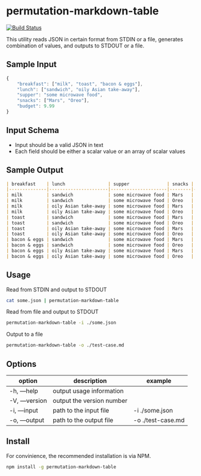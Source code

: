 # permutation-markdown-table

[![Build Status](https://travis-ci.org/bernardzzz/permutation-markdown-table.svg?branch=master)](https://travis-ci.org/bernardzzz/permutation-markdown-table)

This utility reads JSON in certain format from STDIN or a file, generates combination of values, and outputs to STDOUT or a file.

## Sample Input

```js
{
    "breakfast": ["milk", "toast", "bacon & eggs"],
    "lunch": ["sandwich", "oily Asian take-away"],
    "supper": "some microwave food",
    "snacks": ["Mars", "Oreo"],
    "budget": 9.99
}
```

## Input Schema

* Input should be a valid JSON in text
* Each field should be either a scalar value or an array of scalar values

## Sample Output

```markdown
| breakfast    | lunch                | supper              | snacks | budget |
|--------------|----------------------|---------------------|--------|--------|
| milk         | sandwich             | some microwave food | Mars   | 9.99   |
| milk         | sandwich             | some microwave food | Oreo   | 9.99   |
| milk         | oily Asian take-away | some microwave food | Mars   | 9.99   |
| milk         | oily Asian take-away | some microwave food | Oreo   | 9.99   |
| toast        | sandwich             | some microwave food | Mars   | 9.99   |
| toast        | sandwich             | some microwave food | Oreo   | 9.99   |
| toast        | oily Asian take-away | some microwave food | Mars   | 9.99   |
| toast        | oily Asian take-away | some microwave food | Oreo   | 9.99   |
| bacon & eggs | sandwich             | some microwave food | Mars   | 9.99   |
| bacon & eggs | sandwich             | some microwave food | Oreo   | 9.99   |
| bacon & eggs | oily Asian take-away | some microwave food | Mars   | 9.99   |
| bacon & eggs | oily Asian take-away | some microwave food | Oreo   | 9.99   |
```



## Usage

Read from STDIN and output to STDOUT

```bash
cat some.json | permutation-markdown-table
```

Read from file and output to STDOUT

```bash
permutation-markdown-table -i ./some.json
```

Output to a file

```bash
permutation-markdown-table -o ./test-case.md
```

## Options

| option              | description               | example           |
| ------------------- | ------------------------- | ----------------- |
| -h, —help           | output  usage information |                   |
| -V, —version        | output the version number |                   |
| -i, —input <value>  | path to the input file    | -i ./some.json    |
| -o, —output <value> | path to the output file   | -o ./test-case.md |



## Install

For convinience, the recommended installation is via NPM.

```bash
npm install -g permutation-markdown-table
```
